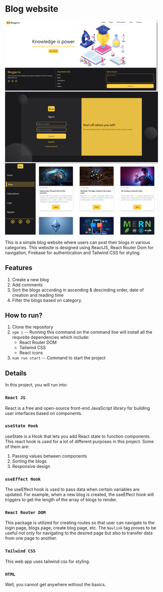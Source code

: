 # Blog website

![](src/Images/UI.png)
![](src/Images/blog-website-laptop.png)
![](src/Images/Blogs-page.png)

This is a simple blog website where users can post their blogs in various categories. This website is designed using ReactJS, React Router Dom for
navigation, Firebase for authentication and Tailwind CSS for styling. 

## Features

1. Create a new blog
2. Add comments
3. Sort the blogs according in ascending & descinding order, date of creation and reading time
4. Filter the blogs based on category.

## How to run?

1. Clone the repository
2. ```npm i``` -- Running this command on the command line will install all the requisite dependencies which include:
      - React Router DOM
      - Tailwind CSS
      - React icons
3. ```num run start``` -- Command to start the project

## Details

In this project, you will run into:

### `React JS`

React is a free and open-source front-end JavaScript library for building user interfaces based on components.

### `useState Hook`

useState is a Hook that lets you add React state to function components. This react hook is used for a lot of different purposes in this project. Some of them are:
1. Passing values between components
2. Sorting the blogs
3. Responsive design

### `useEffect Hook`

The useEffect hook is used to pass data when certain variables are updated. For example, when a new blog is created, the useEffect hook will triggers to get the length of the array of blogs to render.

### `React Router DOM`

This package is utilized for creating routes so that user can navigate to the login page, blogs page, create blog page, etc. The ```Navlink``` tag proves to be useful not only for navigating to the desired page but also to transfer data from one page to another.

### `Tailwind CSS`

This web app uses tailwind css for styling.

### `HTML`

Well, you cannot get anywhere without the basics.
